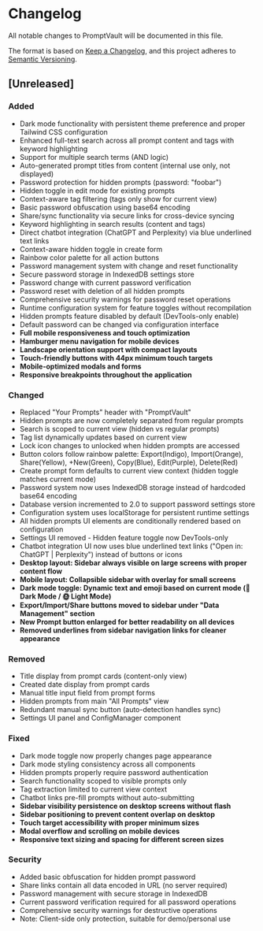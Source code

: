 # Changelog

All notable changes to PromptVault will be documented in this file.

The format is based on [Keep a Changelog](https://keepachangelog.com/en/1.0.0/),
and this project adheres to [Semantic Versioning](https://semver.org/spec/v2.0.0.html).

## [Unreleased]

### Added
- Dark mode functionality with persistent theme preference and proper Tailwind CSS configuration
- Enhanced full-text search across all prompt content and tags with keyword highlighting
- Support for multiple search terms (AND logic)
- Auto-generated prompt titles from content (internal use only, not displayed)
- Password protection for hidden prompts (password: "foobar")
- Hidden toggle in edit mode for existing prompts
- Context-aware tag filtering (tags only show for current view)
- Basic password obfuscation using base64 encoding
- Share/sync functionality via secure links for cross-device syncing
- Keyword highlighting in search results (content and tags)
- Direct chatbot integration (ChatGPT and Perplexity) via blue underlined text links
- Context-aware hidden toggle in create form
- Rainbow color palette for all action buttons
- Password management system with change and reset functionality
- Secure password storage in IndexedDB settings store
- Password change with current password verification
- Password reset with deletion of all hidden prompts
- Comprehensive security warnings for password reset operations
- Runtime configuration system for feature toggles without recompilation
- Hidden prompts feature disabled by default (DevTools-only enable)
- Default password can be changed via configuration interface
- **Full mobile responsiveness and touch optimization**
- **Hamburger menu navigation for mobile devices**
- **Landscape orientation support with compact layouts**
- **Touch-friendly buttons with 44px minimum touch targets**
- **Mobile-optimized modals and forms**
- **Responsive breakpoints throughout the application**

### Changed
- Replaced "Your Prompts" header with "PromptVault"
- Hidden prompts are now completely separated from regular prompts
- Search is scoped to current view (hidden vs regular prompts)
- Tag list dynamically updates based on current view
- Lock icon changes to unlocked when hidden prompts are accessed
- Button colors follow rainbow palette: Export(Indigo), Import(Orange), Share(Yellow), +New(Green), Copy(Blue), Edit(Purple), Delete(Red)
- Create prompt form defaults to current view context (hidden toggle matches current mode)
- Password system now uses IndexedDB storage instead of hardcoded base64 encoding
- Database version incremented to 2.0 to support password settings store
- Configuration system uses localStorage for persistent runtime settings
- All hidden prompts UI elements are conditionally rendered based on configuration
- Settings UI removed - Hidden feature toggle now DevTools-only
- Chatbot integration UI now uses blue underlined text links ("Open in: ChatGPT | Perplexity") instead of buttons or icons
- **Desktop layout: Sidebar always visible on large screens with proper content flow**
- **Mobile layout: Collapsible sidebar with overlay for small screens**
- **Dark mode toggle: Dynamic text and emoji based on current mode (🌙 Dark Mode / 🌞 Light Mode)**
- **Export/Import/Share buttons moved to sidebar under "Data Management" section**
- **New Prompt button enlarged for better readability on all devices**
- **Removed underlines from sidebar navigation links for cleaner appearance**

### Removed
- Title display from prompt cards (content-only view)
- Created date display from prompt cards
- Manual title input field from prompt forms
- Hidden prompts from main "All Prompts" view
- Redundant manual sync button (auto-detection handles sync)
- Settings UI panel and ConfigManager component

### Fixed
- Dark mode toggle now properly changes page appearance
- Dark mode styling consistency across all components
- Hidden prompts properly require password authentication
- Search functionality scoped to visible prompts only
- Tag extraction limited to current view context
- Chatbot links pre-fill prompts without auto-submitting
- **Sidebar visibility persistence on desktop screens without flash**
- **Sidebar positioning to prevent content overlap on desktop**
- **Touch target accessibility with proper minimum sizes**
- **Modal overflow and scrolling on mobile devices**
- **Responsive text sizing and spacing for different screen sizes**

### Security
- Added basic obfuscation for hidden prompt password
- Share links contain all data encoded in URL (no server required)
- Password management with secure storage in IndexedDB
- Current password verification required for all password operations
- Comprehensive security warnings for destructive operations
- Note: Client-side only protection, suitable for demo/personal use